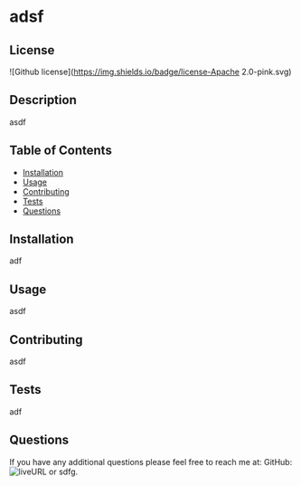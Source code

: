 

# adsf

## License

![Github license](https://img.shields.io/badge/license-Apache 2.0-pink.svg)


## Description

asdf

## Table of Contents

- [Installation](#installation)
- [Usage](#usage)
- [Contributing](#contributing)
- [Tests](#tests)
- [Questions](#questions)

## Installation

adf

## Usage

asdf

## Contributing

asdf

## Tests

adf

## Questions

If you have any additional questions please feel free to reach me at:
GitHub: ![liveURL](https://github.com/sdfg) or sdfg. 
